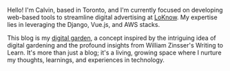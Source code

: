 Hello! I'm Calvin, based in Toronto, and I'm currently focused on developing web-based tools to streamline digital advertising at [LoKnow](https://loknow.com/). My expertise lies in leveraging the Django, Vue.js, and AWS stacks.

This blog is my [digital garden](https://maggieappleton.com/garden-history?ref=ideasurg.pub), a concept inspired by the intriguing idea of digital gardening and the profound insights from William Zinsser's Writing to Learn. It's more than just a blog; it's a living, growing space where I nurture my thoughts, learnings, and experiences in technology.
